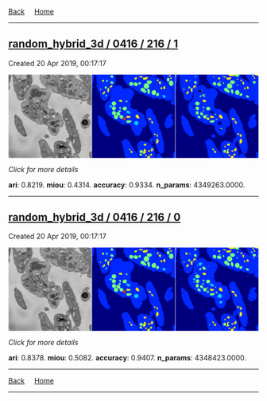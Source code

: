 
[Back](..)&nbsp;&nbsp;&nbsp;&nbsp;&nbsp;[Home](https://leapmanlab.github.io/snapshots)

---

<div class="summary"><a href="1"><h2>random_hybrid_3d / 0416 / 216 / 1</h2></a><p>Created 20 Apr 2019, 00:17:17
</p><a href="1"><img src="1/media/summary.png" align="center"></a><p>
<i>Click for more details</i>
</p></div>

**ari**: 0.8219. **miou**: 0.4314. **accuracy**: 0.9334. **n_params**: 4349263.0000. 

---

<div class="summary"><a href="0"><h2>random_hybrid_3d / 0416 / 216 / 0</h2></a><p>Created 20 Apr 2019, 00:17:17
</p><a href="0"><img src="0/media/summary.png" align="center"></a><p>
<i>Click for more details</i>
</p></div>

**ari**: 0.8378. **miou**: 0.5082. **accuracy**: 0.9407. **n_params**: 4348423.0000. 

---

[Back](..)&nbsp;&nbsp;&nbsp;&nbsp;&nbsp;[Home](https://leapmanlab.github.io/snapshots)

---